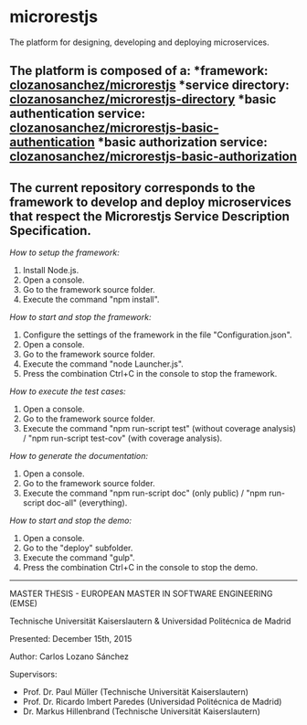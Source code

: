 microrestjs
===========
The platform for designing, developing and deploying microservices.

The platform is composed of a:
  *framework: [clozanosanchez/microrestjs](https://github.com/clozanosanchez/microrestjs)
  *service directory: [clozanosanchez/microrestjs-directory](https://github.com/clozanosanchez/microrestjs-directory)
  *basic authentication service: [clozanosanchez/microrestjs-basic-authentication](https://github.com/clozanosanchez/microrestjs-basic-authentication)
  *basic authorization service: [clozanosanchez/microrestjs-basic-authorization](https://github.com/clozanosanchez/microrestjs-basic-authorization)
-
The current repository corresponds to the framework to develop and deploy microservices that respect the Microrestjs Service Description Specification.
-

*How to setup the framework:*

1. Install Node.js.
2. Open a console.
3. Go to the framework source folder.
4. Execute the command "npm install".

*How to start and stop the framework:*

1. Configure the settings of the framework in the file "Configuration.json".
2. Open a console.
3. Go to the framework source folder.
4. Execute the command "node Launcher.js". 
5. Press the combination Ctrl+C in the console to stop the framework.

*How to execute the test cases:*

1. Open a console.
2. Go to the framework source folder.
3. Execute the command "npm run-script test" (without coverage analysis) / "npm run-script test-cov" (with coverage analysis).

*How to generate the documentation:*

1. Open a console.
2. Go to the framework source folder.
3. Execute the command "npm run-script doc" (only public) / "npm run-script doc-all" (everything).

*How to start and stop the demo:*

1. Open a console.
2. Go to the "deploy" subfolder.
3. Execute the command "gulp".
4. Press the combination Ctrl+C in the console to stop the demo.

----------------------------------------------------------------------------------
MASTER THESIS - EUROPEAN MASTER IN SOFTWARE ENGINEERING (EMSE)

Technische Universität Kaiserslautern & Universidad Politécnica de Madrid

Presented: December 15th, 2015

Author: Carlos Lozano Sánchez

Supervisors: 
* Prof. Dr. Paul Müller (Technische Universität Kaiserslautern)
* Prof. Dr. Ricardo Imbert Paredes (Universidad Politécnica de Madrid)
* Dr. Markus Hillenbrand (Technische Universität Kaiserslautern)
